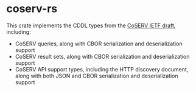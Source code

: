 # coserv-rs
This crate implements the CDDL types from the [CoSERV IETF draft](https://datatracker.ietf.org/doc/draft-ietf-rats-coserv/), including:

- CoSERV queries, along with CBOR serialization and deserialization support
- CoSERV result sets, along with CBOR serialization and deserialization support
- CoSERV API support types, including the HTTP discovery document, along with both JSON and CBOR serialization and deserialization support

